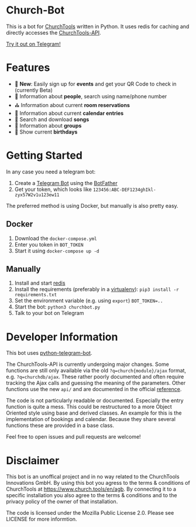 # Church-Bot
This is a bot for [ChurchTools](https://www.church.tools/en/home) written in Python. It uses redis for caching and directly accesses the [ChurchTools-API](https://feg-karlsruhe.church.tools/api).

[Try it out on Telegram!](https://t.me/fegka_bot)

# Features
- :busts_in_silhouette: **New**: Easily sign up for **events** and get your QR Code to check in (currently Beta)
- :bust_in_silhouette: Information about **people**, search using name/phone number
- :church: Information about current **room reservations**
- :calendar: Information about current **calendar entries**
- :musical_note: Search and download **songs**
- :busts_in_silhouette: Information about **groups**
- :birthday: Show current **birthdays**

# Getting Started

In any case you need a telegram bot:
1. Create a [Telegram Bot](https://core.telegram.org/bots) using the [BotFather](https://t.me/botfather)
2. Get your token, which looks like `123456:ABC-DEF1234ghIkl-zyx57W2v1u123ew11`

The preferred method is using Docker, but manually is also pretty easy.

## Docker
1. Download the `docker-compose.yml`
2. Enter you token in `BOT_TOKEN`
3. Start it using `docker-compose up -d`

## Manually
1. Install and start [redis](https://redis.io/)
2. Install the requirements (preferably in a [virtualenv](https://virtualenv.pypa.io)): `pip3 install -r requirements.txt`
3. Set the environment variable (e.g. using `export`) `BOT_TOKEN=..`
4. Start the bot: `python3 churchbot.py`
5. Talk to your bot on Telegram

# Developer Information
This bot uses [python-telegram-bot](https://github.com/python-telegram-bot/python-telegram-bot).

The ChurchTools-API is currently undergoing major changes. Some functions are still only available via the old `?q=church{module}/ajax` format, e.g. `?q=churchdb/ajax`. These rather poorly documented and often require tracking the Ajax calls and guessing the meaning of the parameters. Other functions use the new `api/` and are documented in the official [reference](https://feg-karlsruhe.church.tools/api).

The code is not particularly readable or documented. Especially the entry function is quite a mess. This could be restructured to a more Object Oriented style using base and derived classes. An example for this is the implementation of bookings and calendar. Because they share several functions these are provided in a base class.

Feel free to open issues and pull requests are welcome!

# Disclaimer
This bot is an unoffical project and in no way related to the ChurchTools Innovations GmbH. By using this bot you agress to the terms & conditions of ChurchTools at https://www.church.tools/en/agb. By connecting it to a specific installation you also agree to the terms & conditions and to the privacy policy of the owner of that installation.

The code is licensed under the Mozilla Public License 2.0. Please see LICENSE for more informtion.
